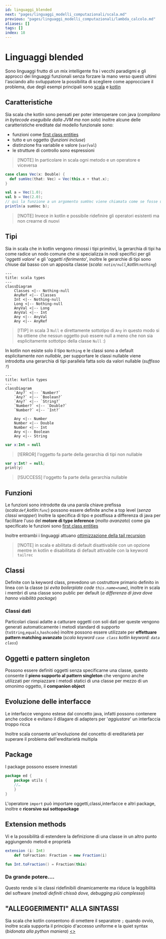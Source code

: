 ```yaml
---
id: linguaggi_blended
next: "pages/linguaggi_modelli_computazionali/scala.md"
previous: "pages/linguaggi_modelli_computazionali/lambda_calcolo.md"
aliases: []
tags: []
index: 18
---
```

# Linguaggi blended

Sono linguaggi frutto di un mix intelligente fra i vecchi paradigmi e gli approcci dei linguaggi funzionali senza forzare la mano verso questi ultimi l'asciando allo sviluppatore la possibilita di scegliere come approcciare il problema, due degli esempi principali sono [scala](https://www.scala-lang.org/) e [kotlin](https://kotlinlang.org/)

## Caratteristiche

Sia scala che kotlin sono pensati per poter interoperare con java (*compilano in bytecode eseguibile dalla JVM ma non solo*) inoltre alcune delle caratteristiche ereditate dal modello funzionale sono:

- funzioni come [first class entities](pages/linguaggi_modelli_computazionali/processi_computazionali.md#funzioni%20come%20first%20class%20entities)
- tutto e un oggetto (*funzioni incluse*)
- distinzione fra variabile e valore (`var`/`val`)
- le strutture di controllo sono espressioni

> [!NOTE] In particolare in scala ogni metodo e un operatore e viceversa

```scala
case class Vec(x: Double) {
  def sumVec(that: Vec) = Vec(this.x + that.x);
}

val a = Vec(1.0);
val b = Vec(2.0);
// qui la funzione a un argomento sumVec viene chiamata come se fosse un operatore, molto figo :)
println(a sumVec b);
```

> [!NOTE] Invece in kotlin e possibile ridefinire gli operatori esistenti ma non crearne di nuovi

## Tipi

Sia in scala che in kotlin vengono rimossi i tipi primitivi, la gerarchia di tipi ha come radice un nodo comune che si specializza in nodi specifici per gli '*oggetti valore*' e gli '*oggetti riferimento*', inoltre le gerarchie di tipi sono chiuse dal basso con un apposita classe (*scala: `notin/null`,kotlin:`nothing`*)

```mermaid
---
title: scala types
---
classDiagram
	Classes <|-- Nothing-null
	AnyRef <|-- Classes
	Int <|-- Nothing-null
	Long <|-- Nothing-null
	AnyVal <|-- Long
	AnyVal <|-- Int
	Any <|-- AnyVal
	Any <|-- AnyRef
```

>[!TIP] in scala 3 `Null` e direttamente sottotipo di `Any` in questo modo si ha ottiene che nessun oggetto può essere null a meno che non sia esplicitamente sottotipo della classe `Null` :)

In kotlin non esiste solo il tipo `Nothing` e le classi sono a default esplicitamente *non nullable*, per supportare le classi nullable viene introdotta una gerarchia di tipi parallela fatta solo da valori nullable (*suffisso `?`*)

```mermaid
---
title: kotlin types
---
classDiagram
	`Any?` <|-- `Number?`
	`Any?` <|-- `Boolean?`
	`Any?` <|-- `String?`
	`Number?` <|-- `Double?`
	`Number?` <|-- `Int?`

	Any <|-- Number
	Number <|-- Double
	Number <|-- Int
	Any <|-- Boolean
	Any <|-- String
```

```kotlin
var x:Int = null
```
>[!ERROR] l'oggetto fa parte della gerarchia di tipi non nullable

```kotlin
var y:Int? = null;
print(y)
```
>[!SUCCESS] l'oggetto fa parte della gerarchia nullable

## Funzioni

Le funzioni sono introdotte da una parola chiave prefissa (*scala:`def`,kotlin:`func`*) possono essere definite anche a top level (*senza classi wrapper*)   Inoltre la specifica di tipo e postfissa a differenza di java per facilitare l'uso del **motore di type inference** (*molto avanzato*) come gia specificato le funzioni sono [first class entities](pages/linguaggi_modelli_computazionali/processi_computazionali.md#funzioni%20come%20first%20class%20entities)

Inoltre entrambi i linguaggi attuano [ottimizzazione della tail recursion](pages/linguaggi_modelli_computazionali/processi_computazionali.md#tail%20recursion%20optimization)

>[!NOTE] in scala e abilitata di default disattivabile con un opzione mentre in kotlin e disabilitata di default attivabile con la keyword `tailrec`

## Classi

Definite con la keyword class, prevedono un costruttore primario definito in linea  con la classe (*si evita boilerplate code `this.name=name`*), inoltre in scala i membri di una classe sono public per default (*a differenza di java dove hanno visibilità package*)

### Classi dati

Particolari classi adatte a catturare oggetti con soli dati per queste vengono generati automaticamente i metodi standard di supporto (`toString`,`equals`,`hashcode`) inoltre possono essere utilizzate per **effettuare pattern matching avanzato** (*scala keyword `case class` kotlin keyword: `data class`*)

## Oggetti e pattern singleton

Possono essere definiti oggetti senza specificarne una classe, questo consente il **pieno supporto al pattern singleton** che vengono anche utilizzati per rimpiazzare i metodi statici di una classe per mezzo di un omonimo oggetto, il **companion object**

## Evoluzione delle interfacce

Le interfacce vengono estese dal concetto java, infatti possono contenere anche codice e evitano il dilagare di adapters per '*aggiustare*' un interfaccia troppo ricca

Inoltre scala consente un'evoluzione del concetto di ereditarietà per superare il problema dell'ereditarietà multipla

## Package

I package possono essere innestati

```scala
package ed {
	package utils {
	//…
	}
}
```

L'operatore `import` può importare oggetti,classi,interfacce e altri package, inoltre e **ricorsivo sui sottopackage**

## Extension methods

Vi e la possibilità di estendere la definizione di una classe in un altro punto aggiungendo metodi e proprietà

```scala
extension (i: Int)
	def toFraction: Fraction = new Fraction(i)
```

```kotlin
fun Int.toFraction() = Fraction(this)
```

### Da grande potere....

Questo rende si le classi ridefinibili dinamicamente ma riduce la leggibilità del software (*metodi definiti chissà dove, debugging più complesso*)

## "ALLEGGERIMENTI" ALLA SINTASSI

Sia scala che kotlin consentono di omettere il separatore `;` quando ovvio, inoltre scala supporta il principio d'accesso uniforme e la quiet syntax (*bidonata alla python maniera*)
[<](pages/linguaggi_modelli_computazionali/lambda_calcolo.md)[>](pages/linguaggi_modelli_computazionali/scala.md)
